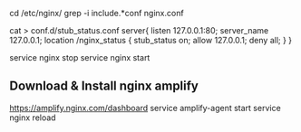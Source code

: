 cd /etc/nginx/
grep -i include\.*conf nginx.conf

cat > conf.d/stub_status.conf
server{
    listen 127.0.0.1:80;
    server_name 127.0.0.1;
    location /nginx_status {
        stub_status on;
        allow 127.0.0.1;
        deny all;
    }
}

service nginx stop
service nginx start

## Download & Install nginx amplify
https://amplify.nginx.com/dashboard
service amplify-agent start
service nginx reload